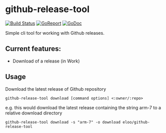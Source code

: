 # github-release-tool
[![Build Status](https://api.travis-ci.org/eloo/github-release-tool.svg?branch=master)](https://travis-ci.org/eloo/github-release-tool)
[![GoReport](https://goreportcard.com/badge/eloo/github-release-tool)](https://goreportcard.com/report/eloo/github-release-tool)
[![GoDoc](https://godoc.org/github.com/eloo/github-release-tool?status.svg)](https://godoc.org/github.com/eloo/github-release-tool)

Simple cli tool for working with Github releases.

## Current features:
* Download of a release (in Work)

## Usage
Download the latest release of Github repository
```
github-release-tool download [command options] <:owner/:repo>
```
e.g. this would download the latest release containing the string arm-7 to a relative download directory
```
github-release-tool download -s "arm-7" -o download eloo/github-release-tool
```

